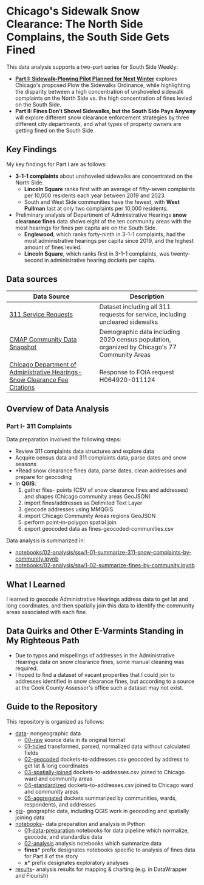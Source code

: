 # Chicago's Sidewalk Snow Clearance: The North Side Complains, the South Side Gets Fined

This data analysis supports a two-part series for South Side Weekly:
<ul>
<li><strong><a href="https://southsideweekly.com/sidewalk-plowing-pilot-planned-for-next-winter/">Part I: Sidewalk-Plowing Pilot Planned for Next Winter</a></strong> explores Chicago's proposed Plow the Sidewalks Ordinance, while highlighting the disparity between a high concentration of unshoveled sidewalk complaints on the North Side vs. the high concentration of fines levied on the South Side.
<li><strong>Part II: Fines Don’t Shovel Sidewalks, but the South Side Pays Anyway</strong> will explore different snow clearance enforcement strategies by three different city departments, and what types of property owners are getting fined on the South Side. 
</ul>
 
## Key Findings
My key findings for Part I are as follows:
* <strong>3-1-1 complaints</strong> about unshoveled sidewalks are concentrated on the North Side.
   * **Lincoln Square** ranks first with an average of fifty-seven complaints per 10,000 residents each year between 2019 and 2023.
   * South and West Side communities have the fewest, with **West Pullman** last at only two complaints per 10,000 residents.
* Preliminary analysis of Department of Administrative Hearings <strong>snow clearance fines</strong> data shows eight of the ten community areas with the most hearings for fines per capita are on the South Side.
   * **Englewood**, which ranks forty-ninth in 3-1-1 complaints, had the most administrative hearings per capita since 2019, and the highest amount of fines levied.
   * **Lincoln Square**, which ranks first in 3-1-1 complaints, was twenty-second in administrative hearing dockets per capita.

## Data sources
|Data Source|Description|
|---|---|
|[311 Service Requests](https://data.cityofchicago.org/Service-Requests/311-Service-Requests/v6vf-nfxy/about_data)|Dataset including all 311 requests for service, including uncleared sidewalks|
|[CMAP Community Data Snapshot](https://datahub.cmap.illinois.gov/datasets/CMAPGIS::community-data-snapshots-raw-data-2014-2022/explore?layer=21) |Demographic data including 2020 census population, organized by Chicago's 77 Community Areas|
|[Chicago Department of Administrative Hearings- Snow Clearance Fee Citations](https://docs.google.com/spreadsheets/d/1TKkQvOkpihZGkiIZ_Hx-TVzoV6kXvZUETSD8h5YhlR0/edit?usp=drive_link)|Response to FOIA request H064920-011124|

## Overview of Data Analysis

### Part I- 311 Complaints
Data preparation involved the following steps:
* Review 311 complaints data structures and explore data 
* Acquire census data and 311 complaints data, parse dates and snow seasons
* *Read snow clearance fines data, parse dates, clean addresses and prepare for geocoding
* In **QGIS**:
    <ol>
    <li>gather files- points (CSV of snow clearance fines and addresses) and shapes (Chicago community areas GeoJSON)
    <li>import fines/addresses as Delimited Text Layer
    <li>geocode addresses using MMQGIS
    <li>import Chicago Community Areas regions GeoJSON
    <li>perform point-in-polygon spatial join
    <li>export geocoded data as fines-geocoded-communities.csv
    </ol>

Data analysis is summarized in:
* [notebooks/02-analysis/ssw1-01-summarize-311-snow-complaints-by-community.ipynb](notebooks/02-analysis/ssw1-01-summarize-311-snow-complaints-by-community.ipynb)
* [notebooks/02-analysis/ssw1-02-summarize-fines-by-community.ipynb](notebooks/02-analysis/ssw1-02-summarize-fines-by-community.ipynb)

## What I Learned
I learned to geocode Administrative Hearings address data to get lat and long coordinates, and then spatially join this data to identify the community areas associated with each fine.

## Data Quirks and Other E-Varmints Standing in My Righteous Path
<ul>
<li>
Due to typos and mispellings of addresses in the Administrative Hearings data on snow clearance fines, some manual cleaning was required.
<li>I hoped to find a dataset of vacant properties that I could join to addresses identified in snow clearance fines, but according to a source at the Cook County Assessor's office such a dataset may not exist.
</ul>

## Guide to the Repository
This repository is organized as follows:

* [data](data/)- nongeographic data
   * [00-raw](data/01-raw/) source data in its original format
   * [01-tidied](data/02-prepped/) transformed, parsed, normalized data without calculated fields
   * [02-geocoded](data/03-geocoded/) dockets-to-addresses.csv geocoded by address to get lat & long coordinates
   * [03-spatially-joined](data/04-spatially-joined/) dockets-to-addresses.csv joined to Chicago ward and community areas
   * [04-standardized](data/05-standardized/) dockets-to-addresses.csv joined to Chicago ward and community areas
   * [05-aggregated](data/05-standardized/) dockets summarized by communities, wards, respondents, and addresses
* [gis](gis/)- geographic data, including QGIS work in geocoding and spatially joining data
* [notebooks](notebooks/)- data preparation and analysis in Python
   * [01-data-preparation](notebooks/01-data-preparation/) notebooks for data pipeline which normalize, geocode, and standardize data
   * [02-analysis](notebooks/02-analysis/) analysis notebooks which summarize data
   * **fines*** prefix designates notebooks specific to analysis of fines data for Part II of the story
   * **x*** prefix designates exploratory analyses
* [results](results/)- analysis results for mapping & charting (e.g. in DataWrapper and Flourish)